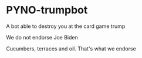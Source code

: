 # PYNO-trumpbot
A bot able to destroy you at the card game trump

We do not endorse Joe Biden

Cucumbers, terraces and oil. That's what we endorse
